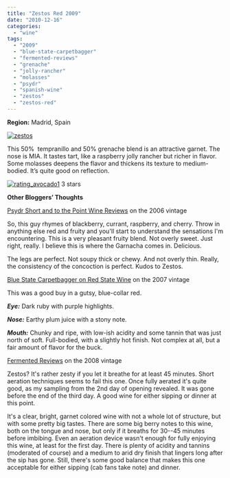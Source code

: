 ```yaml
---
title: "Zestos Red 2009"
date: "2010-12-16"
categories:
  - "wine"
tags:
  - "2009"
  - "blue-state-carpetbagger"
  - "fermented-reviews"
  - "grenache"
  - "jolly-rancher"
  - "molasses"
  - "psydr"
  - "spanish-wine"
  - "zestos"
  - "zestos-red"
---
```


**Region:** Madrid, Spain

[![](http://s3.amazonaws.com/thegourmez-wpmedia/2010/12/zestos.jpg "zestos")](http://s3.amazonaws.com/thegourmez-wpmedia/2010/12/zestos.jpg)

This 50%  tempranillo and 50% grenache blend is an attractive garnet. The nose is MIA. It tastes tart, like a raspberry jolly rancher but richer in flavor. Some molasses deepens the flavor and thickens its texture to medium-bodied. It’s quite good on reflection.




<div class="caption">

[![](http://s3.amazonaws.com/thegourmez-wpmedia/2009/02/rating_avocado1.gif "rating_avocado1")](http://s3.amazonaws.com/thegourmez-wpmedia/2009/02/rating_avocado1.gif) 3 stars</div>


**Other Bloggers’ Thoughts**

[Psydr Short and to the Point Wine Reviews](http://wine.psydr.com/) on the 2006 vintage

So, this guy rhymes of blackberry, currant, raspberry, and cherry. Throw in anything else red and fruity and you'll start to understand the sensations I'm encountering. This is a very pleasant fruity blend. Not overly sweet. Just right, really. I believe this is where the Garnacha comes in. Delicious.

The legs are perfect. Not soupy thick or chewy. And not overly thin. Really, the consistency of the concoction is perfect. Kudos to Zestos.

[Blue State Carpetbagger on Red State Wine](http://bighousewine.blogspot.com/2008/12/2007-zestos-50-garnacha-50-tempranillo.html) on the 2007 vintage

This was a good buy in a gutsy, blue-collar red.

_**Eye:**_ Dark ruby with purple highlights.

_**Nose:**_ Earthy plum juice with a stony note.

_**Mouth:**_ Chunky and ripe, with low-ish acidity and some tannin that was just north of soft. Full-bodied, with a slightly hot finish. Not complex at all, but a fair amount of flavor for the buck.

[Fermented Reviews](http://fermentedreviews.com/zestos-2008-tempranillo-granache-spain.html) on the 2008 vintage

Zestos? It's rather zesty if you let it breathe for at least 45 minutes. Short aeration techniques seems to fail this one. Once fully aerated it's quite good, as my sampling from the 2nd day of opening revealed. It was gone before the end of the third day. A good wine for either sipping or dinner at this point.

It's a clear, bright, garnet colored wine with not a whole lot of structure, but with some pretty big tastes. There are some big berry notes to this wine, both on the tongue and nose, but only if it breaths for 30--45 minutes before imbibing. Even an aeration device wasn't enough for fully enjoying this wine, at least for the first day. There is plenty of acidity and tannins (moderated of course) and a medium to arid dry finish that lingers long after the sip has gone. Still, there's some good balance that makes this one acceptable for either sipping (cab fans take note) and dinner.
